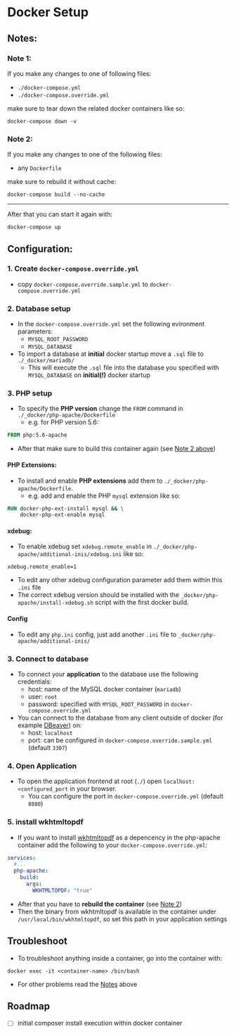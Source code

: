 # Docker Setup

## <a id="notes"></a> Notes:
### Note 1:
If you make any changes to one of following files:
- `./docker-compose.yml`
- `./docker-compose.override.yml`

make sure to tear down the related docker containers like so:
```shell
docker-compose down -v
```

### <a id="note2"></a> Note 2:
If you make any changes to one of the following files:
- any `Dockerfile`

make sure to rebuild it without cache:
```shell
docker-compose build --no-cache
```
___
After that you can start it again with:
```shell
docker-compose up
```

## Configuration:
### 1. Create `docker-compose.override.yml`
- copy `docker-compose.override.sample.yml` to `docker-compose.override.yml`

### 2. Database setup
- In the `docker-compose.override.yml` set the following evironment parameters:
    - `MYSQL_ROOT_PASSWORD`
    - `MYSQL_DATABASE`
- To import a database at **initial** docker startup move a `.sql` file to `./_docker/mariadb/`
    - This will execute the `.sql` file into the database you specified with `MYSQL_DATABASE` on **initial(!)** docker startup

### 3. PHP setup
- To specify the **PHP version** change the `FROM` command in `./_docker/php-apache/Dockerfile`
    - e.g. for PHP version 5.6:
```dockerfile
FROM php:5.6-apache
```
- After that make sure to build this container again (see [Note 2 above](#note2))
#### PHP Extensions:
- To install and enable **PHP extensions** add them to `./_docker/php-apache/Dockerfile`.
    - e.g. add and enable the PHP `mysql` extension like so:
```dockerfile
RUN docker-php-ext-install mysql && \
    docker-php-ext-enable mysql
```
#### xdebug:
- To enable xdebug set `xdebug.remote_enable` in `./_docker/php-apache/additional-inis/xdebug.ini` like so:
```
xdebug.remote_enable=1
```
- To edit any other xdebug configuration parameter add them within this `.ini` file
- The correct xdebug version should be installed with the `_docker/php-apache/install-xdebug.sh` script with the first docker build.
  
#### Config
- To edit any `php.ini` config, just add another `.ini` file to `_docker/php-apache/additional-inis/`

### 3. Connect to database
- To connect your **application** to the database use the following credentials:
  - host: name of the MySQL docker container (`mariadb`)
  - user: `root`
  - password: specified with `MYSQL_ROOT_PASSWORD` in `docker-compose.override.yml`
- You can connect to the database from any client outside of docker (for example [DBeaver](https://dbeaver.io/)) on: 
  - host: `localhost` 
  - port: can be configured in `docker-compose.override.sample.yml` (default `3307`)

### 4. Open Application
- To open the application frontend at root (`./`) open `localhost:<configured_port` in your browser. 
  - You can configure the port in `docker-compose.override.yml` (default `8080`) 

### 5. install wkhtmltopdf
- If you want to install [wkhtmltopdf](https://wkhtmltopdf.org) as a depencency in the php-apache container add the following to your `docker-compose.override.yml`:
```yaml
services:
  #...
  php-apache:
    build:
      args:
        WKHTMLTOPDF: "true"
```
- After that you have to **rebuild the container** (see [Note 2](#note2))
- Then the binary from wkhtmltopdf is available in the container under `/usr/local/bin/wkhtmltopdf`, so set this path in your application settings

## Troubleshoot

- To troubleshoot anything inside a container, go into the container with:
```shell
docker exec -it <container-name> /bin/bash
```
- For other problems read the [Notes](#notes) above

## Roadmap
* [ ] initial composer install execution within docker container